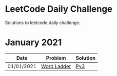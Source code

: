 # LeetCode Daily Challenge

Solutions to leetcode daily challenge.

# January 2021

| Date       | Problem | Solution |
| ---------- | ------- | -------- |
| 01/01/2021 | [Word Ladder](https://leetcode.com/explore/challenge/card/january-leetcoding-challenge-2021/580/week-2-january-8th-january-14th/3598/) | [Py3](./2021/january/word-ladder.js) |